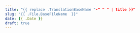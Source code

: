 ```yaml
---
title: "{{ replace .TranslationBaseName "-" " " | title }}"
slug: "{{ .File.BaseFileName  }}"
date: {{ .Date }}
draft: true
---
```


